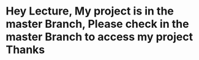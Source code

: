 # Hey Lecture, My project is in the master Branch, Please check in the master Branch to access my project Thanks

